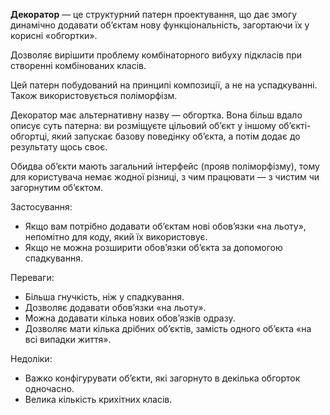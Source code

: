 **Декоратор** — це структурний патерн проектування, що дає
змогу динамічно додавати об’єктам нову функціональність, загортаючи їх у корисні «обгортки».

Дозволяє вирішити проблему комбінаторного вибуху підкласів при створенні комбінованих класів.

Цей патерн побудований на принципі композиції, а не на успадкуванні. Також використовується поліморфізм.

Декоратор має альтернативну назву — обгортка. Вона більш вдало описує суть патерна: ви розміщуєте цільовий об’єкт
у іншому об’єкті-обгортці, який запускає базову поведінку об’єкта, а потім додає до результату щось своє.

Обидва об’єкти мають загальний інтерфейс (прояв поліморфізму), тому для користувача немає жодної різниці, 
з чим працювати — з чистим чи загорнутим об’єктом.

Застосування:
- Якщо вам потрібно додавати об’єктам нові обов’язки «на
  льоту», непомітно для коду, який їх використовує.
- Якщо не можна розширити обов’язки об’єкта за допомогою
  спадкування.

Переваги:
- Більша гнучкість, ніж у спадкування. 
- Дозволяє додавати обов’язки «на льоту». 
- Можна додавати кілька нових обов’язків одразу. 
- Дозволяє мати кілька дрібних об’єктів, замість одного об’єкта «на всі випадки життя».

Недоліки:
- Важко конфігурувати об’єкти, які загорнуто в декілька обгорток одночасно.
- Велика кількість крихітних класів.